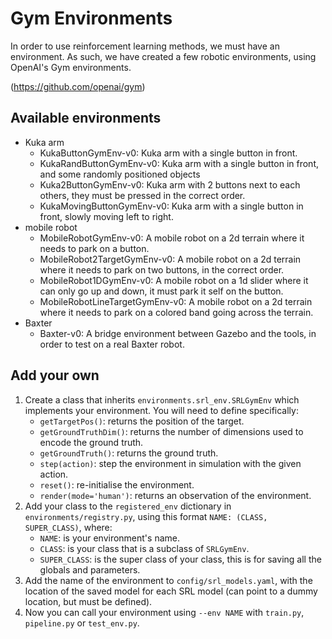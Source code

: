 # Gym Environments

In order to use reinforcement learning methods, we must have an environment.
As such, we have created a few robotic environments, using OpenAI's Gym environments.  

(https://github.com/openai/gym)

## Available environments
- Kuka arm
    - KukaButtonGymEnv-v0: Kuka arm with a single button in front.
    - KukaRandButtonGymEnv-v0: Kuka arm with a single button in front, and some randomly positioned objects
    - Kuka2ButtonGymEnv-v0: Kuka arm with 2 buttons next to each others, they must be pressed in the correct order.
    - KukaMovingButtonGymEnv-v0: Kuka arm with a single button in front, slowly moving left to right.
- mobile robot
    - MobileRobotGymEnv-v0: A mobile robot on a 2d terrain where it needs to park on a button.
    - MobileRobot2TargetGymEnv-v0: A mobile robot on a 2d terrain where it needs to park on two buttons, in the correct order.
    - MobileRobot1DGymEnv-v0: A mobile robot on a 1d slider where it can only go up and down, it must park it self on the button.
    - MobileRobotLineTargetGymEnv-v0: A mobile robot on a 2d terrain where it needs to park on a colored band going across the terrain.
- Baxter
    - Baxter-v0: A bridge environment between Gazebo and the tools, in order to test on a real Baxter robot.
    
## Add your own
1. Create a class that inherits ```environments.srl_env.SRLGymEnv``` which implements your environment. 
You will need to define specifically:
    * ```getTargetPos()```: returns the position of the target.
    * ```getGroundTruthDim()```: returns the number of dimensions used to encode the ground truth.
    * ```getGroundTruth()```: returns the ground truth.
    * ```step(action)```: step the environment in simulation with the given action.
    * ```reset()```: re-initialise the environment.
    * ```render(mode='human')```: returns an observation of the environment.
2. Add your class to the ```registered_env``` dictionary in ```environments/registry.py```, 
using this format ```NAME: (CLASS, SUPER_CLASS)```, where:
    * ```NAME```: is your environment's name.
    * ```CLASS```: is your class that is a subclass of ```SRLGymEnv```.
    * ```SUPER_CLASS```: is the super class of your class, this is for saving all the globals and parameters.
3. Add the name of the environment to ```config/srl_models.yaml```, with the location of the saved model for each SRL model (can point to a dummy location, but must be defined).
4. Now you can call your environment using ```--env NAME``` with ```train.py```, ```pipeline.py``` or ```test_env.py```. 
